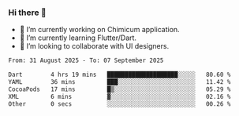 ### Hi there 👋

<!--
**devcat37/devcat37** is a ✨ _special_ ✨ repository because its `README.md` (this file) appears on your GitHub profile.-->


- 🔭 I’m currently working on Chimicum application.
- 🌱 I’m currently learning Flutter/Dart.
- 👯 I’m looking to collaborate with UI designers.
<!-- - 🤔 I’m looking for help with ... -->

<!--START_SECTION:waka-->

```txt
From: 31 August 2025 - To: 07 September 2025

Dart        4 hrs 19 mins   ████████████████████░░░░░   80.60 %
YAML        36 mins         ███░░░░░░░░░░░░░░░░░░░░░░   11.42 %
CocoaPods   17 mins         █▒░░░░░░░░░░░░░░░░░░░░░░░   05.29 %
XML         6 mins          ▓░░░░░░░░░░░░░░░░░░░░░░░░   02.16 %
Other       0 secs          ░░░░░░░░░░░░░░░░░░░░░░░░░   00.26 %
```

<!--END_SECTION:waka-->
